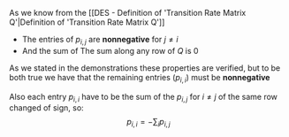 As we know from the [[DES - Definition of 'Transition Rate Matrix Q'|Definition of 'Transition Rate Matrix Q']]
- The entries of $p_{i,j}$ are **nonnegative** for $j \neq i$
- And the sum of The sum along any row of $Q$ is $0$

As we stated in the demonstrations these properties are verified, but to be both true we have that the remaining entries ($p_{i,i}$) must be **nonnegative**

Also each entry $p_{i,i}$ have to be the sum of the $p_{i,j}$ for $i \neq j$ of the same row changed of sign, so:
$$
p_{i,i} = - \sum_{i} p_{i,j}
$$